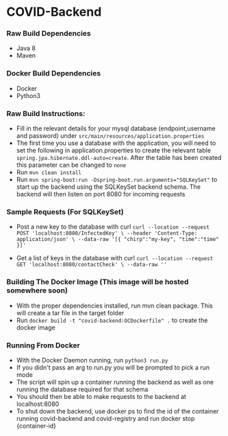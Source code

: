 # COVID-Backend
### Raw Build Dependencies
* Java 8
* Maven
### Docker Build Dependencies
* Docker
* Python3

### Raw Build Instructions:
* Fill in the relevant details for your mysql database (endpoint,username and password) under `src/main/resources/application.properties`
* The first time you use a database with the application, you will need to set the following in application.properties to create the relevant table `spring.jpa.hibernate.ddl-auto=create`. After the table has been created this parameter can be changed to `none`
* Run `mvn clean install`
* Run `mvn spring-boot:run -Dspring-boot.run.arguments="SQLKeySet"` to start up the backend using the SQLKeySet backend schema. The backend will then listen on port 8080 for incoming requests 

### Sample Requests (For SQLKeySet)

* Post a new key to the database with curl
`curl --location --request POST 'localhost:8080/InfectedKey' \
--header 'Content-Type: application/json' \
--data-raw '[{
	"chirp":"my-key",
	"time":"time"
}]'`

* Get a list of keys in the database with curl 
`curl --location --request GET 'localhost:8080/contactCheck' \
--data-raw ''`

### Building The Docker Image (This image will be hosted somewhere soon)
* With the proper dependencies installed, run mvn clean package. This will create a tar file in the target folder
* Run `docker build -t "covid-backend:OCDockerfile" .` to create the docker image

### Running From Docker
* With the Docker Daemon running, run `python3 run.py`
* If you didn't pass an arg to run.py you will be prompted to pick a run mode
* The script will spin up a container running the backend as well as one running the database required for that schema
* You should then be able to make requests to the backend at localhost:8080
* To shut down the backend, use docker ps to find the id of the container running covid-backend and covid-registry and run docker stop {container-id}